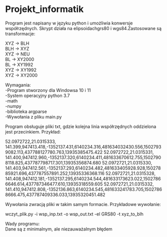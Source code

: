 # Projekt_informatik
Program jest napisany w języku python i umożliwia konwersje współrzędnych. Skrypt działa na elipsoidachgrs80 i wgs84.Zastosowane są transformacje:

XYZ -> BLH                                                                                                                                        
BLH -> XYZ                                                                                                                                          
XYZ -> NEU                                                                                                                                          
BL -> XY2000                                                                                                                                            
BL -> XY1992                                                                                                                                                    
XYZ -> XY1992                                                                                                                                               
XYZ -> XY2000                                                                                                                                                       

Wymagania:                                                                                                                                                   
-Program stworzony dla Windowsa 10 i 11                                                                                                                          
-System operacyjny python 3.7                                                                                                                                   
-math                                                                                                                                                          
-numpy                                                                                                                                                          
-biblioteka argparse                                                                                                                                            
-Wywołania z pliku main.py                                                                          

Program obsługuje pliki txt, gdzie kolejna linia współrzędnych oddzielona jest przecinkiem. Przykład:

52.0972722,21.0315333,   141.399,947413.418,-1352137.431,6140234.316,481634032430.556,15027939082.113,437788127780.763,13935385475.422
52.0972722,21.0315331,   141.400,947412.960,-1352137.320,6140234.411,481633670612.755,15027908118.825,437787798717.301,13935356874.680
52.0972721,21.0315330,   141.403,947412.561,-1352137.293,6140234.482,481633405928.928,15027885921.696,437787557891.252,13935336368.116
52.0972721,21.0315328,   141.408,947412.181,-1352137.295,6140234.544,481633173623.022,15027866646.614,437787346477.610,13935318559.605
52.0972721,21.0315332,   141.410,947412.808,-1352136.863,6140234.545,481633241783.705,15027868666.475,437787409336.033,13935320451.482

Wywołania zwracją pliki w takim samym formacie. Przykładowe wywołanie:

 wczyt_plik.py -i wsp_inp.txt -o wsp_out.txt -el GRS80 -t xyz_to_blh

Wady programu:                                                            
Dane są z minimalnym, ale niezauważalnym błędem


